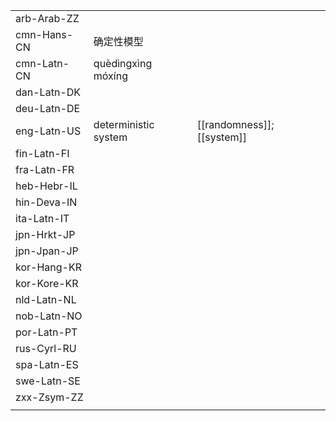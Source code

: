 | | | |
|-|-|-|
| arb-Arab-ZZ |  |  |
| cmn-Hans-CN | 确定性模型 |  |
| cmn-Latn-CN | quèdìngxìng móxíng |  |
| dan-Latn-DK |  |  |
| deu-Latn-DE |  |  |
| eng-Latn-US | deterministic system | [[randomness]]; [[system]] |
| fin-Latn-FI |  |  |
| fra-Latn-FR |  |  |
| heb-Hebr-IL |  |  |
| hin-Deva-IN |  |  |
| ita-Latn-IT |  |  |
| jpn-Hrkt-JP |  |  |
| jpn-Jpan-JP |  |  |
| kor-Hang-KR |  |  |
| kor-Kore-KR |  |  |
| nld-Latn-NL |  |  |
| nob-Latn-NO |  |  |
| por-Latn-PT |  |  |
| rus-Cyrl-RU |  |  |
| spa-Latn-ES |  |  |
| swe-Latn-SE |  |  |
| zxx-Zsym-ZZ |  |  |
|  |  |  |
